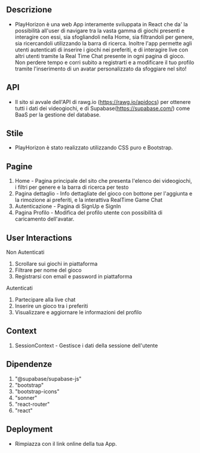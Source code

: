
## Descrizione

* PlayHorizon è una web App interamente sviluppata in React che da' la possibilità all'user di navigare tra la vasta gamma di giochi presenti e interagire con essi, sia sfogliandoli nella Home, sia filtrandoli per genere, sia ricercandoli utilizzando la barra di ricerca. Inoltre l'app permette agli utenti autenticati di inserire i giochi nei preferiti, e di interagire live con altri utenti tramite la Real Time Chat presente in ogni pagina di gioco. Non perdere tempo e corri subito a registrarti e a modificare il tuo profilo tramite l'inserimento di un avatar personalizzato da sfoggiare nel sito!

## API

* Il sito si avvale dell'API di rawg.io (https://rawg.io/apidocs) per ottenere tutti i dati dei videogiochi, e di Supabase(https://supabase.com/) come BaaS per la gestione del database.

## Stile

* PlayHorizon è stato realizzato utilizzando CSS puro e Bootstrap.

## Pagine

1. Home - Pagina principale del sito che presenta l'elenco dei videogiochi, i filtri per genere e la barra di ricerca per testo
2. Pagina dettaglio - Info dettagliate del gioco con bottone per l'aggiunta e la rimozione ai preferiti, e la interattiva RealTime Game Chat
3. Autenticazione - Pagina di SignUp e SignIn
4. Pagina Profilo - Modifica del profilo utente con possibilità di caricamento dell'avatar.

## User Interactions

Non Autenticati

1. Scrollare sui giochi in piattaforma
2. Filtrare per nome del gioco
3. Registrarsi con email e password in piattaforma

Autenticati
1. Partecipare alla live chat
2. Inserire un gioco tra i preferiti
3. Visualizzare e aggiornare le informazioni del profilo

## Context

1. SessionContext - Gestisce i dati della sessione dell'utente

## Dipendenze
1. "@supabase/supabase-js"
2. "bootstrap"
3. "bootstrap-icons"
4. "sonner"
5. "react-router"
6. "react"


## Deployment

* Rimpiazza con il link online della tua App.
